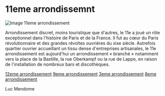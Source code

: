 # 11eme arrondissemnt

![Image 11eme arrondissement](/jeu-heros-paris/img11eme.jpg "Image 11eme arrondissement")


Arrondissement discret, moins touristique que d'autres, le 11e a joué un rôle exceptionnel dans l'histoire de Paris et de la France. Il fut au cœur du Paris révolutionnaire et des grandes révoltes ouvrières du xixe siècle. Autrefois quartier ouvrier accueillant un tissu dense d'entreprises artisanales, le 11e arrondissement est aujourd'hui un arrondissement « branché » notamment vers la place de la Bastille, la rue Oberkampf ou la rue de Lappe, en raison de l'installation de nombreux bars et discothèques.


[12eme arrondissement](12eme.md)
[9eme arrondissement](9eme.md)
[3eme arrondissement](3.md)
[8eme arrondissement](8.md)

Luc Mendome
